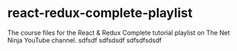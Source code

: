 # react-redux-complete-playlist
The course files for the React &amp; Redux Complete tutorial playlist on The Net Ninja YouTube channel.
sdfsdf
sdfsdsdf
sdfsdfsdsdf
